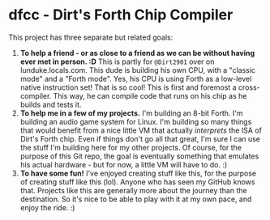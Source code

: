 # dfcc - Dirt's Forth Chip Compiler

This project has three separate but related goals:

1. **To help a friend - or as close to a friend as we can be without having ever met in person. :D**  This is partly for `@Dirt2901` over on lunduke.locals.com.  This dude is building his own CPU, with a "classic mode" and a "Forth mode".  Yes, his CPU is using Forth as a low-level native instruction set!  That is so cool!  This is first and foremost a cross-compiler.  This way, he can compile code that runs on his chip as he builds and tests it.
2. **To help me in a few of my projects.** I'm building an 8-bit Forth.  I'm building an audio game system for Linux.  I'm building so many things that would benefit from a nice little VM that actually *interprets* the ISA of Dirt's Forth chip.  Even if things don't go all that great, I'm sure I can use the stuff I'm building here for my other projects.  Of course, for the purpose of this Git repo, the goal is eventually something that emulates his actual hardware - but for now, a little VM will have to do. :)
3. **To have some fun!** I've enjoyed creating stuff like this, for the purpose of creating stuff like this (lol).  Anyone who has seen my GitHub knows that.  Projects like this are generally more about the journey than the destination.  So it's nice to be able to play with it at my own pace, and enjoy the ride.  :)
